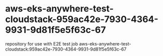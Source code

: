 # aws-eks-anywhere-test-cloudstack-959ac42e-7930-4364-9931-9d81f5e5f63c-67
repository for use with E2E test job aws-eks-anywhere-test-cloudstack:959ac42e-7930-4364-9931-9d81f5e5f63c-67
